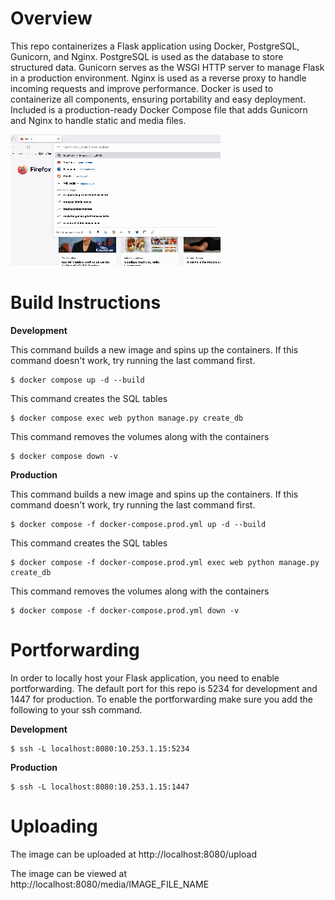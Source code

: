 # Overview

This repo containerizes a Flask application using Docker, PostgreSQL, Gunicorn, and Nginx. PostgreSQL is used as the database to store structured data. Gunicorn serves as the WSGI HTTP server to manage Flask in a production environment. Nginx is used as a reverse proxy to handle incoming requests and improve performance. Docker is used to containerize all components, ensuring portability and easy deployment. Included is a production-ready Docker Compose file that adds Gunicorn and Nginx to handle static and media files.

![Gif](docker_flask_.gif)

# Build Instructions

**Development**

This command builds a new image and spins up the containers. If this command doesn't work, try running the last command first.
```
$ docker compose up -d --build
```
This command creates the SQL tables
```
$ docker compose exec web python manage.py create_db
```
This command  removes the volumes along with the containers
```
$ docker compose down -v
```

**Production**

This command builds a new image and spins up the containers. If this command doesn't work, try running the last command first.
```
$ docker compose -f docker-compose.prod.yml up -d --build
```
This command creates the SQL tables
```
$ docker compose -f docker-compose.prod.yml exec web python manage.py create_db
```
This command removes the volumes along with the containers
```
$ docker compose -f docker-compose.prod.yml down -v
```

# Portforwarding

In order to locally host your Flask application, you need to enable portforwarding. The default port for this repo is 5234 for development and 1447 for production. To enable the portforwarding make sure you add the following to your ssh command.

**Development**
```
$ ssh -L localhost:8080:10.253.1.15:5234
```
 **Production**
 ```
$ ssh -L localhost:8080:10.253.1.15:1447
 ```

# Uploading
The image can be uploaded at http://localhost:8080/upload

The image can be viewed at http://localhost:8080/media/IMAGE_FILE_NAME

